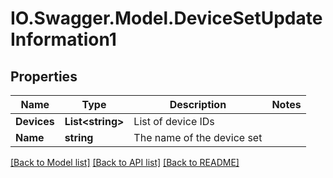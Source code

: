 # IO.Swagger.Model.DeviceSetUpdateInformation1
## Properties

Name | Type | Description | Notes
------------ | ------------- | ------------- | -------------
**Devices** | **List&lt;string&gt;** | List of device IDs | 
**Name** | **string** | The name of the device set | 

[[Back to Model list]](../README.md#documentation-for-models) [[Back to API list]](../README.md#documentation-for-api-endpoints) [[Back to README]](../README.md)


